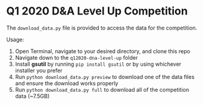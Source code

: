 # Q1 2020 D&A Level Up Competition

The ```download_data.py``` file is provided to access the data for the competition. 

Usage:
1. Open Terminal, navigate to your desired directory, and clone this repo
2. Navigate down to the ```q12020-dna-level-up``` folder
2. Install **gsutil** by running ```pip install gsutil``` or by using whichever installer you prefer
3. Run ```python download_data.py preview``` to download one of the data files and ensure the download works properly
4. Run ```python download_data.py full``` to download all of the competition data (~7.5GB)
